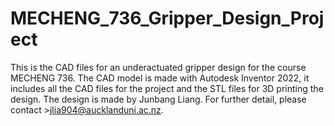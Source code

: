 # MECHENG_736_Gripper_Design_Project

This is the CAD files for an underactuated gripper design for the course MECHENG 736. The CAD model is made with Autodesk Inventor 2022, it includes all the CAD files for the project and the STL files for 3D printing the design. The design is made by Junbang Liang. For further detail, please contact >jlia904@aucklanduni.ac.nz.
